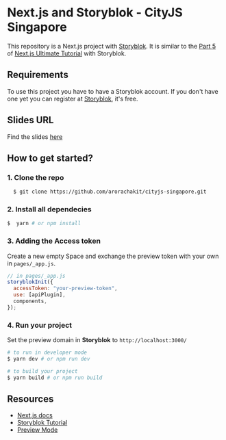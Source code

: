 # Next.js and Storyblok - CityJS Singapore

This repository is a Next.js project with [Storyblok](https://www.storyblok.com). It is similar to the [Part 5](https://www.storyblok.com/tp/create-and-render-blog-articles-in-storyblok-and-next-js) of [Next.js Ultimate Tutorial](https://www.storyblok.com/tp/nextjs-headless-cms-ultimate-tutorial) with Storyblok. 

## Requirements

To use this project you have to have a Storyblok account. If you don't have one yet you can register at [Storyblok](https://www.storyblok.com), it's free.

## Slides URL
Find the slides [here](https://docs.google.com/presentation/d/1VO3zdIKhclwvBdjzu-qOWg9ClOBAERb-pMwvSOTag9M/edit?usp=sharing)

  
## How to get started?

### 1. Clone the repo

```sh
  $ git clone https://github.com/arorachakit/cityjs-singapore.git
```

### 2. Install all dependecies 
```sh
$  yarn # or npm install
```

### 3. Adding the Access token
Create a new empty Space and exchange the preview token with your own in ```pages/_app.js```.

```js
// in pages/_app.js
storyblokInit({
  accessToken: "your-preview-token",
  use: [apiPlugin],
  components,
});
```

### 4. Run your project
Set the preview domain in <strong>Storyblok</strong> to `http://localhost:3000/`

```sh
# to run in developer mode
$ yarn dev # or npm run dev
```

```sh
# to build your project
$ yarn build # or npm run build
```



## Resources

- [Next.js docs](https://nextjs.org/docs/#setup)
- [Storyblok Tutorial](https://www.storyblok.com/tp/add-a-headless-cms-to-next-js-in-5-minutes)
- [Preview Mode](https://nextjs.org/docs/advanced-features/preview-mode)

